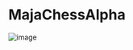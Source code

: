 # MajaChessAlpha
![image](https://github.com/user-attachments/assets/86a87425-b148-4ecb-9b86-2bb9d3003690)

